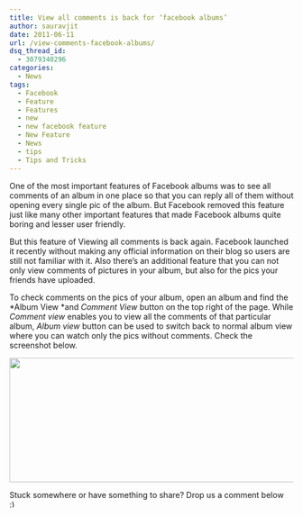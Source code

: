 ```yaml
---
title: View all comments is back for ‘facebook albums’
author: sauravjit
date: 2011-06-11
url: /view-comments-facebook-albums/
dsq_thread_id:
  - 3079340296
categories:
  - News
tags:
  - Facebook
  - Feature
  - Features
  - new
  - new facebook feature
  - New Feature
  - News
  - tips
  - Tips and Tricks
---
```

One of the most important features of Facebook albums was to see all comments of an album in one place so that you can reply all of them without opening every single pic of the album. But Facebook removed this feature just like many other important features that made Facebook albums quite boring and lesser user friendly.

But this feature of Viewing all comments is back again. Facebook launched it recently without making any official information on their blog so users are still not familiar with it. Also there&#8217;s an additional feature that you can not only view comments of pictures in your album, but also for the pics your friends have uploaded.

To check comments on the pics of your album, open an album and find the *Album View *and *Comment View* button on the top right of the page. While *Comment view* enables you to view all the comments of that particular album, *Album view* button can be used to switch back to normal album view where you can watch only the pics without comments. Check the screenshot below.

<img class="alignnone size-large  wp-image-50889" src="http://cdn.devilsworkshop.org/files/2011/06/comment-view-facebook-600x221.jpg" alt="" width="600" height="221" />

Stuck somewhere or have something to share? Drop us a comment below <img src="http://devilsworkshop.org/wp-includes/images/smilies/simple-smile.png" alt=":)" class="wp-smiley" style="height: 1em; max-height: 1em;" />
